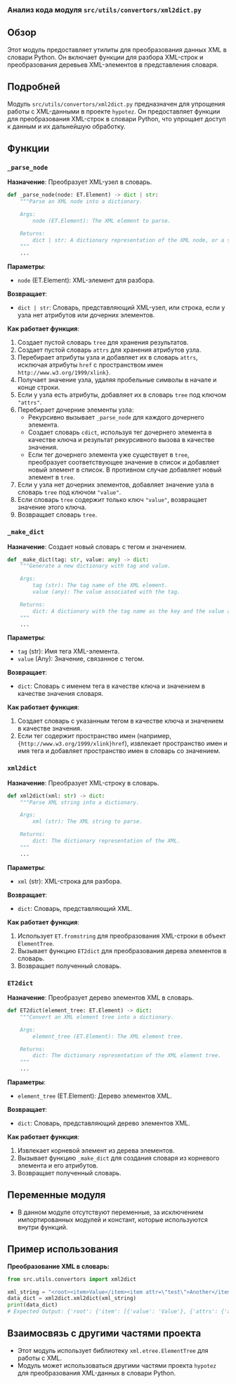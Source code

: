 ### Анализ кода модуля `src/utils/convertors/xml2dict.py`

## Обзор

Этот модуль предоставляет утилиты для преобразования данных XML в словари Python. Он включает функции для разбора XML-строк и преобразования деревьев XML-элементов в представления словаря.

## Подробней

Модуль `src/utils/convertors/xml2dict.py` предназначен для упрощения работы с XML-данными в проекте `hypotez`. Он предоставляет функции для преобразования XML-строк в словари Python, что упрощает доступ к данным и их дальнейшую обработку.

## Функции

### `_parse_node`

**Назначение**: Преобразует XML-узел в словарь.

```python
def _parse_node(node: ET.Element) -> dict | str:
    """Parse an XML node into a dictionary.

    Args:
        node (ET.Element): The XML element to parse.

    Returns:
        dict | str: A dictionary representation of the XML node, or a string if the node has no attributes or children.
    """
    ...
```

**Параметры**:

-   `node` (ET.Element): XML-элемент для разбора.

**Возвращает**:

-   `dict | str`: Словарь, представляющий XML-узел, или строка, если у узла нет атрибутов или дочерних элементов.

**Как работает функция**:

1.  Создает пустой словарь `tree` для хранения результатов.
2.  Создает пустой словарь `attrs` для хранения атрибутов узла.
3.  Перебирает атрибуты узла и добавляет их в словарь `attrs`, исключая атрибуты `href` с пространством имен `http://www.w3.org/1999/xlink}`.
4.  Получает значение узла, удаляя пробельные символы в начале и конце строки.
5.  Если у узла есть атрибуты, добавляет их в словарь `tree` под ключом `"attrs"`.
6.  Перебирает дочерние элементы узла:
    -   Рекурсивно вызывает `_parse_node` для каждого дочернего элемента.
    -   Создает словарь `cdict`, используя тег дочернего элемента в качестве ключа и результат рекурсивного вызова в качестве значения.
    -   Если тег дочернего элемента уже существует в `tree`, преобразует соответствующее значение в список и добавляет новый элемент в список. В противном случае добавляет новый элемент в `tree`.
7.  Если у узла нет дочерних элементов, добавляет значение узла в словарь `tree` под ключом `"value"`.
8.  Если словарь `tree` содержит только ключ `"value"`, возвращает значение этого ключа.
9.  Возвращает словарь `tree`.

### `_make_dict`

**Назначение**: Создает новый словарь с тегом и значением.

```python
def _make_dict(tag: str, value: any) -> dict:
    """Generate a new dictionary with tag and value.

    Args:
        tag (str): The tag name of the XML element.
        value (any): The value associated with the tag.

    Returns:
        dict: A dictionary with the tag name as the key and the value as the dictionary value.
    """
    ...
```

**Параметры**:

-   `tag` (str): Имя тега XML-элемента.
-   `value` (Any): Значение, связанное с тегом.

**Возвращает**:

-   `dict`: Словарь с именем тега в качестве ключа и значением в качестве значения словаря.

**Как работает функция**:

1.  Создает словарь с указанным тегом в качестве ключа и значением в качестве значения.
2.  Если тег содержит пространство имен (например, `{http://www.w3.org/1999/xlink}href`), извлекает пространство имен и имя тега и добавляет пространство имен в словарь со значением.

### `xml2dict`

**Назначение**: Преобразует XML-строку в словарь.

```python
def xml2dict(xml: str) -> dict:
    """Parse XML string into a dictionary.

    Args:
        xml (str): The XML string to parse.

    Returns:
        dict: The dictionary representation of the XML.
    """
    ...
```

**Параметры**:

-   `xml` (str): XML-строка для разбора.

**Возвращает**:

-   `dict`: Словарь, представляющий XML.

**Как работает функция**:

1.  Использует `ET.fromstring` для преобразования XML-строки в объект `ElementTree`.
2.  Вызывает функцию `ET2dict` для преобразования дерева элементов в словарь.
3.  Возвращает полученный словарь.

### `ET2dict`

**Назначение**: Преобразует дерево элементов XML в словарь.

```python
def ET2dict(element_tree: ET.Element) -> dict:
    """Convert an XML element tree into a dictionary.

    Args:
        element_tree (ET.Element): The XML element tree.

    Returns:
        dict: The dictionary representation of the XML element tree.
    """
    ...
```

**Параметры**:

-   `element_tree` (ET.Element): Дерево элементов XML.

**Возвращает**:

-   `dict`: Словарь, представляющий дерево элементов XML.

**Как работает функция**:

1.  Извлекает корневой элемент из дерева элементов.
2.  Вызывает функцию `_make_dict` для создания словаря из корневого элемента и его атрибутов.
3.  Возвращает полученный словарь.

## Переменные модуля

-   В данном модуле отсутствуют переменные, за исключением импортированных модулей и констант, которые используются внутри функций.

## Пример использования

**Преобразование XML в словарь:**

```python
from src.utils.convertors import xml2dict

xml_string = "<root><item>Value</item><item attr=\"test\">Another</item></root>"
data_dict = xml2dict.xml2dict(xml_string)
print(data_dict)
# Expected Output: {'root': {'item': [{'value': 'Value'}, {'attrs': {'attr': 'test'}, 'value': 'Another'}]}}
```

## Взаимосвязь с другими частями проекта

-   Этот модуль использует библиотеку `xml.etree.ElementTree` для работы с XML.
-   Модуль может использоваться другими частями проекта `hypotez` для преобразования XML-данных в словари Python.